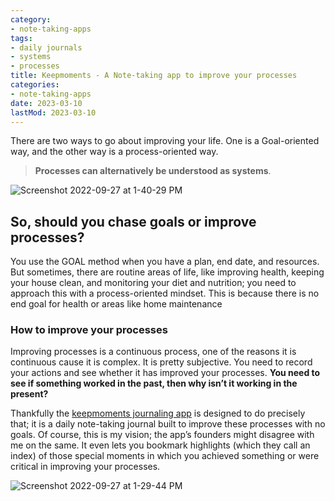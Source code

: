 ```yaml
---
category:
- note-taking-apps
tags:
- daily journals
- systems
- processes
title: Keepmoments - A Note-taking app to improve your processes
categories:
- note-taking-apps
date: 2023-03-10
lastMod: 2023-03-10
---
```

There are two ways to go about improving your life. One is a Goal-oriented way, and the other way is a process-oriented way.

> **Processes can alternatively be understood as systems**.

![Screenshot 2022-09-27 at 1-40-29 PM](https://mataroa.blog/images/9e8c4a36.png)

## So, should you chase goals or improve processes? 
You use the GOAL method when you have a plan, end date, and resources. But sometimes, there are routine areas of life, like improving health, keeping your house clean, and monitoring your diet and nutrition; you need to approach this with a process-oriented mindset. This is because there is no end goal for health or areas like home maintenance

### How to improve your processes
Improving processes is a continuous process, one of the reasons it is continuous cause it is complex. It is pretty subjective. You need to record your actions and see whether it has improved your processes. **You need to see if something worked in the past, then why isn’t it working in the present?**

Thankfully the [keepmoments journaling app](https://keepmoments.co/) is designed to do precisely that; it is a daily note-taking journal built to improve these processes with no goals. Of course, this is my vision; the app’s founders might disagree with me on the same. It even lets you bookmark highlights (which they call an index) of those special moments in which you achieved something or were critical in improving your processes.

![Screenshot 2022-09-27 at 1-29-44 PM](https://mataroa.blog/images/0f573569.png)

